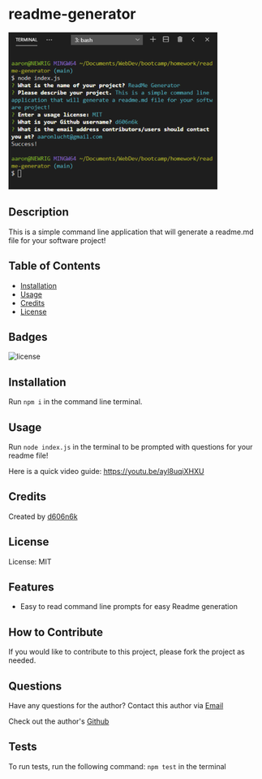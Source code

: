 # readme-generator

![ReadMe Command Line Image](./assets/images/screenshot.png)

## Description
This is a simple command line application that will generate a readme.md file for your software project!
## Table of Contents
- [Installation](#installation)
- [Usage](#usage)
- [Credits](#credits)
- [License](#license)

## Badges
![license](https://img.shields.io/badge/license-MIT-blue)

## Installation
   
Run `npm i` in the command line terminal.
    
## Usage
    
Run `node index.js` in the terminal to be prompted with questions for your readme file!
    
Here is a quick video guide: https://youtu.be/ayl8uqiXHXU
    
## Credits
    
Created by [d606n6k](https://github.com/d606n6k)
    
## License
License: MIT

## Features
- Easy to read command line prompts for easy Readme generation

## How to Contribute
If you would like to contribute to this project, please fork the project as needed.

## Questions
Have any questions for the author? Contact this author via [Email](mailto:aaronlucht@gmail.com)

Check out the author's [Github](mailto:d606n6k)

## Tests
To run tests, run the following command:
`npm test` in the terminal
